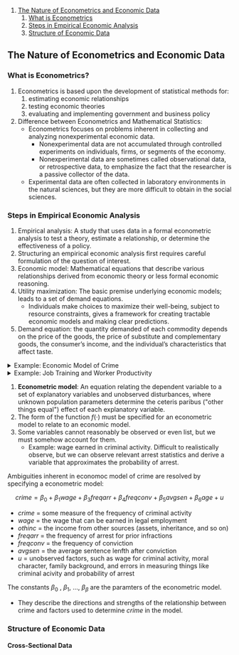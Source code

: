 
1. [The Nature of Econometrics and Economic Data](#The-Nature-of-Econometrics-and-Economic-Data)
   1. [What is Econometrics](#What-is-Econometrics)
   2. [Steps in Empirical Economic Analysis](#Steps-in-Empirical-Economic-Analysis)
   3. [Structure of Economic Data](#Structure-of-Economic-Data)

## The Nature of Econometrics and Economic Data

### What is Econometrics?

1. Econometrics is based upon the development of statistical methods for:
   1. estimating economic relationships
   2. testing economic theories
   3. evaluating and implementing government and business policy
2. Difference between Econometrics and Mathematical Statistics:
   - Econometrics focuses on problems inherent in collecting and analyzing nonexperimental economic data.
     - Nonexperimental data are not accumulated through controlled experiments on individuals, firms, or segments of the economy. 
     - Nonexperimental data are sometimes called observational data, or retrospective data, to emphasize the fact that the researcher is a passive collector of the data.
   - Experimental data are often collected in laboratory environments in the natural sciences, but they are more difficult to obtain in the social sciences.

### Steps in Empirical Economic Analysis

1. Empirical analysis: A study that uses data in a formal econometric analysis to test a theory, estimate a relationship, or determine the effectiveness of a policy.
2. Structuring an empirical economic analysis first requires careful formulation of the question of interest.
3. Economic model: Mathematical equations that describe various relationships derived from economic theory or less formal economic reasoning.
4. Utility maximization: The basic premise underlying economic models; leads to a set of demand equations.
   - Individuals make choices to maximize their well-being, subject to resource constraints, gives a framework for creating tractable economic models and making clear predictions.
5. Demand equation: the quantity demanded of each commodity depends on the price of the goods, the price of substitute and complementary goods, the consumer’s income, and the individual’s characteristics that affect taste.

<details>
  <summary>Example: Economic Model of Crime</summary>

   1. Gary Becker postulated a utility maximization framework to describe an individual’s participation in crime. 
   2. Certain crimes have clear economic rewards, but most criminal behaviors have costs. 
   3. The opportunity costs of crime prevent the criminal from participating in other activities such as legal employment.
   4. In addition, there are costs associated with the possibility of being caught and then, if convicted, the costs associated with incarceration. 
   5. The decision to undertake illegal activity is one of resource allocation, with the benefits and costs of competing activities taken into account.

   Under general assumptions, we can derive an equation describing the amount of time spent in criminal activity as a function of various factors. We might represent such a function as

   $$ y = f(x_1, x_2, x_3, x_4, x_5, x_6, x_7) $$
   
   - $y$ =  hours spent in criminal activities
   - $x_1$ = "wage" for an hour spent in criminal activity
   - $x_2$ = hourly wage in legal employment
   - $x_3$ = income other than from crime or employment
   - $x_4$ = probability of getting caught
   - $x_5$ = probability of being convicted if caught
   - $x_6$ = expected sentence if convicted
   - $x_7$ = age
   
</details>


<details>
  <summary>Example: Job Training and Worker Productivity</summary>

   $$ wage = f(educ, exper, training) $$
   
   - $wage$ = hourly wage
   - $educ$ = years of formal education
   - $exper$ = years of workforce experience
   - $training$ = weeks spent in job training
   
</details>

1. **Econometric model**: An equation relating the dependent variable to a set of explanatory variables and unobserved disturbances, where unknown population parameters determine the ceteris paribus ("other things equal") effect of each explanatory variable.
2. The form of the function $f(·)$ must be specified for an econometric model to relate to an economic model.
3. Some variables cannot reasonably be observed or even list, but we must somehow account for them.
   - Example: wage earned in criminal activity. Difficult to realistically observe, but we can observe relevant arrest statistics and derive a variable that approximates the probability of arrest.

Ambiguities inherent in economoc model of crime are resolved by specifying a econometric model:

$$ crime = \beta_0 + \beta_1wage + \beta_3freqarr + \beta_4freqconv + \beta_5avgsen + \beta_6age + u $$

 - $crime$ = some measure of the frequency of criminal activity
 - $wage$ = the wage that can be earned in legal employment
 - $othinc$ = the income from other sources (assets, inheritance, and so on)
 - $freqarr$ = the frequency of arrest for prior infractions
 - $freqconv$ = the frequency of conviction
 - $avgsen$ = the average sentence lenfth after conviction
 - $u$ = unobserved factors, such as wage for criminal activity, moral character, family background, and errors in measuring things like criminal acivity and probability of arrest

The constants $\beta_0$ , $\beta_1$, ..., $\beta_\beta$ are the paramters of the econometric model. 
 - They describe the directions and strengths of the relationship between crime and factors used to determine _crime_ in the model.


### Structure of Economic Data

#### Cross-Sectional Data



